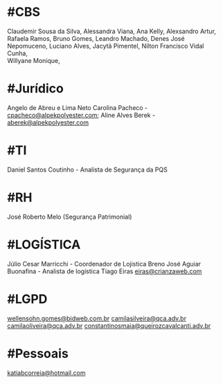 #CBS
=========================================================
Claudemir Sousa da Silva,
Alessandra Viana, 
Ana Kelly, 
Alexsandro Artur,
Rafaela Ramos, 
Bruno Gomes, 
Leandro Machado, 
Denes José Nepomuceno, 
Luciano Alves, 
Jacytã Pimentel, 
Nilton Francisco Vidal Cunha,  
Willyane Monique,

#Jurídico 
==========================================================
Angelo de Abreu e Lima Neto 
Carolina Pacheco - cpacheco@alpekpolyester.com; 
Aline Alves Berek - aberek@alpekpolyester.com



#TI
===========================================================
Daniel Santos Coutinho -  Analista de Segurança da PQS

#RH
===========================================================
José Roberto Melo (Segurança Patrimonial)

#LOGÍSTICA 
===========================================================
Júlio Cesar Marricchi - Coordenador de Lojistica
Breno José Aguiar Buonafina - Analista de logística 
Tiago Eiras <eiras@crianzaweb.com>

#LGPD
============================================================
wellensohn.gomes@bidweb.com.br
camilasilveira@qca.adv.br
camilaoliveira@qca.adv.br
constantinosmaia@queirozcavalcanti.adv.br


#Pessoais
===============================================================
katiabcorreia@hotmail.com